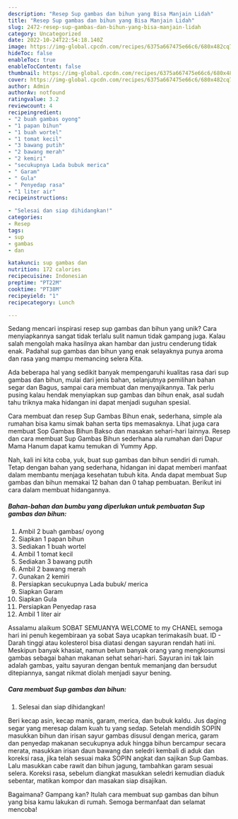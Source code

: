 ```yaml
---
description: "Resep Sup gambas dan bihun yang Bisa Manjain Lidah"
title: "Resep Sup gambas dan bihun yang Bisa Manjain Lidah"
slug: 2472-resep-sup-gambas-dan-bihun-yang-bisa-manjain-lidah
category: Uncategorized
date: 2022-10-24T22:54:18.140Z
image: https://img-global.cpcdn.com/recipes/6375a667475e66c6/680x482cq70/sup-gambas-dan-bihun-foto-resep-utama.jpg
hideToc: false
enableToc: true
enableTocContent: false
thumbnail: https://img-global.cpcdn.com/recipes/6375a667475e66c6/680x482cq70/sup-gambas-dan-bihun-foto-resep-utama.jpg
cover: https://img-global.cpcdn.com/recipes/6375a667475e66c6/680x482cq70/sup-gambas-dan-bihun-foto-resep-utama.jpg
author: Admin
authorAv: notfound
ratingvalue: 3.2
reviewcount: 4
recipeingredient:
- "2 buah gambas oyong"
- "1 papan bihun"
- "1 buah wortel"
- "1 tomat kecil"
- "3 bawang putih"
- "2 bawang merah"
- "2 kemiri"
- "secukupnya Lada bubuk merica"
- " Garam"
- " Gula"
- " Penyedap rasa"
- "1 liter air"
recipeinstructions:

- "Selesai dan siap dihidangkan!"
categories:
- Resep
tags:
- sup
- gambas
- dan

katakunci: sup gambas dan 
nutrition: 172 calories
recipecuisine: Indonesian
preptime: "PT22M"
cooktime: "PT38M"
recipeyield: "1"
recipecategory: Lunch

---
```





Sedang mencari inspirasi resep sup gambas dan bihun yang unik? Cara menyiapkannya sangat tidak terlalu sulit namun tidak gampang juga. Kalau salah mengolah maka hasilnya akan hambar dan justru cenderung tidak enak. Padahal sup gambas dan bihun yang enak selayaknya punya aroma dan rasa yang mampu memancing selera Kita.





Ada beberapa hal yang sedikit banyak mempengaruhi kualitas rasa dari sup gambas dan bihun, mulai dari jenis bahan, selanjutnya pemilihan bahan segar dan Bagus, sampai cara membuat dan menyajikannya. Tak perlu pusing kalau hendak menyiapkan sup gambas dan bihun enak,      asal sudah tahu triknya maka hidangan ini dapat menjadi suguhan spesial.














Cara membuat dan resep Sup Gambas Bihun enak, sederhana, simple ala rumahan bisa kamu simak bahan serta tips memasaknya. Lihat juga cara membuat Sop Gambas Bihun Bakso dan masakan sehari-hari lainnya. Resep dan cara membuat Sup Gambas Bihun sederhana ala rumahan dari Dapur Mama Hanum dapat kamu temukan di Yummy App.






Nah, kali ini kita coba, yuk, buat sup gambas dan bihun sendiri di rumah. Tetap dengan bahan yang sederhana, hidangan ini dapat memberi manfaat dalam membantu menjaga kesehatan tubuh kita. Anda dapat membuat Sup gambas dan bihun memakai 12 bahan dan 0 tahap pembuatan. Berikut ini cara dalam membuat hidangannya.

<!--inarticleads1-->

##### Bahan-bahan dan bumbu yang diperlukan untuk pembuatan Sup gambas dan bihun:

1. Ambil 2 buah gambas/ oyong
1. Siapkan 1 papan bihun
1. Sediakan 1 buah wortel
1. Ambil 1 tomat kecil
1. Sediakan 3 bawang putih
1. Ambil 2 bawang merah
1. Gunakan 2 kemiri
1. Persiapkan secukupnya Lada bubuk/ merica
1. Siapkan  Garam
1. Siapkan  Gula
1. Persiapkan  Penyedap rasa
1. Ambil 1 liter air


Assalamu alaikum SOBAT SEMUANYA WELCOME to my CHANEL semoga hari ini penuh kegembiraan ya sobat Saya ucapkan terimakasih buat. ID - Darah tinggi atau kolesterol bisa diatasi dengan sayuran rendah hati ini. Meskipun banyak khasiat, namun belum banyak orang yang mengkosumsi gambas sebagai bahan makanan sehat sehari-hari. Sayuran ini tak lain adalah gambas, yaitu sayuran dengan bentuk memanjang dan bersudut ditepiannya, sangat nikmat diolah menjadi sayur bening. 

<!--inarticleads2-->

##### Cara membuat Sup gambas dan bihun:


1. Selesai dan siap dihidangkan!

Beri kecap asin, kecap manis, garam, merica, dan bubuk kaldu. Jus daging segar yang meresap dalam kuah tu yang sedap. Setelah mendidih SOPIN masukkan bihun dan irisan sayur gambas disusul dengan merica, garam dan penyedap makanan secukupnya aduk hingga bihun bercampur secara merata, masukkan irisan daun bawang dan seledri kembali di aduk dan koreksi rasa, jika telah sesuai maka SOPIN angkat dan sajikan Sup Gambas. Lalu masukkan cabe rawit dan bihun jagung, tambahkan garam sesuai selera. Koreksi rasa, sebelum diangkat masukkan seledri kemudian diaduk sebentar, matikan kompor dan masakan siap disajikan. 

Bagaimana? Gampang kan? Itulah cara membuat sup gambas dan bihun yang bisa kamu lakukan di rumah. Semoga bermanfaat dan selamat mencoba!
